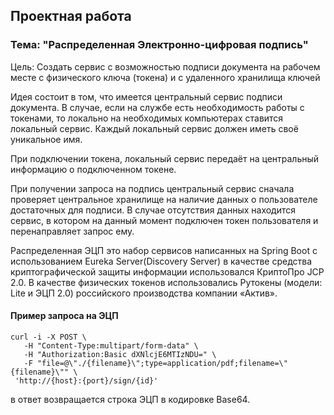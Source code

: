 ## Проектная работа
### Тема: "Распределенная Электронно-цифровая подпись"

Цель: Создать сервис с возможностью подписи документа на рабочем месте с физического ключа (токена) и с удаленного хранилища ключей

Идея состоит в том, что имеется центральный сервис подписи документа. В случае, если на службе есть необходимость работы с токенами, то локально на необходимых компьютерах ставится локальный сервис. Каждый локальный сервис должен иметь своё уникальное имя.

При подключении токена, локальный сервис передаёт на центральный информацию о подключенном токене.

При получении запроса на подпись центральный сервис сначала проверяет центральное хранилище на наличие данных о пользователе достаточных для подписи. В случае отсутствия данных находится сервис, в котором на данный момент подключен токен пользователя и перенаправляет запрос ему.


Распределенная ЭЦП это набор сервисов написанных на Spring Boot с использованием Eureka Server(Discovery Server) в качестве средства криптографической защиты информации 
использовался КриптоПро JCP 2.0. В качестве физических токенов использовались Рутокены (модели: Lite и ЭЦП 2.0) российского производства компании «Актив». 

#### Пример запроса на ЭЦП

```
curl -i -X POST \
   -H "Content-Type:multipart/form-data" \
   -H "Authorization:Basic dXNlcjE6MTIzNDU=" \
   -F "file=@\"./{filename}\";type=application/pdf;filename=\"{filename}\"" \
 'http://{host}:{port}/sign/{id}'
 ```
 
 в ответ возвращается строка ЭЦП в кодировке Base64.
 
 
 
